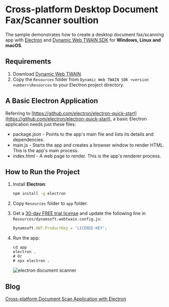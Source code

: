 # Cross-platform Desktop Document Fax/Scanner soultion
 
The sample demonstrates how to create a desktop document fax/scanning app with [Electron](http://electron.atom.io/docs/latest/tutorial/quick-start) and [Dynamic Web TWAIN SDK](https://www.dynamsoft.com/web-twain/overview/) for **Windows, Linux and macOS**.

## Requirements
1. Download [Dynamic Web TWAIN](https://www.dynamsoft.com/web-twain/downloads).
2. Copy the `Resources` folder from `Dynamic Web TWAIN SDK <version number>\Resources` to your Electron project directory.

## A Basic Electron Application
Referring to [https://github.com/electron/electron-quick-start](https://github.com/electron/electron-quick-start), a basic Electron application needs just these files:

- package.json - Points to the app's main file and lists its details and dependencies.
- main.js - Starts the app and creates a browser window to render HTML. This is the app's main process.
- index.html - A web page to render. This is the app's renderer process.

## How to Run the Project

1. Install **Electron**:

    ```bash
    npm install -g electron
    ```
2. Copy `Resources` folder to `app` folder.
2. Get a [30-day FREE trial license](https://www.dynamsoft.com/customer/license/trialLicense) and update the following line in `Resources/dynamsoft.webtwain.config.js`:

    ```js
    Dynamsoft.DWT.ProductKey = 'LICENSE-KEY';
    ```

3. Run the app:

    ```
    cd app
    electron .
    # Or 
    # npx electron .
    ```

    ![electron document scanner](https://www.dynamsoft.com/codepool/img/2021/06/electron-document-scanner.png)


## Blog
[Cross-platform Document Scan Application with Electron](http://www.codepool.biz/crossplatform-document-scan-electron.html)
